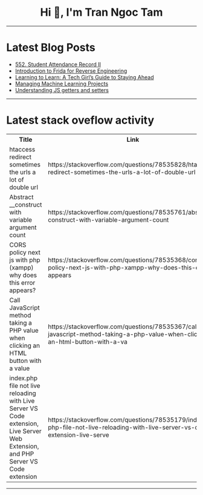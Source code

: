<h1 align="center">Hi 👋, I'm Tran Ngoc Tam</h1>

---

# Latest Blog Posts 
<!-- BLOG-POST-LIST:START -->
- [552. Student Attendance Record II](https://dev.to/mdarifulhaque/552-student-attendance-record-ii-1n4b)
- [Introduction to Frida for Reverse Engineering](https://dev.to/phantomthreads/introduction-to-frida-for-reverse-engineering-1gc9)
- [Learning to Learn: A Tech Girl’s Guide to Staying Ahead](https://dev.to/daisyauma/learning-to-learn-a-tech-girls-guide-to-staying-ahead-30ec)
- [Managing Machine Learning Projects](https://dev.to/hangry_coder/managing-machine-learning-projects-kfc)
- [Understanding JS getters and setters](https://dev.to/draczihper/understanding-js-getters-and-setters-436a)
<!-- BLOG-POST-LIST:END -->

---

# Latest stack oveflow activity
<table>
  <tr><th>Title</th><th>Link</th></tr>
  <!-- STACKOVERFLOW:START --><tr><td>htaccess redirect sometimes the urls a lot of double url</td><td>https://stackoverflow.com/questions/78535828/htaccess-redirect-sometimes-the-urls-a-lot-of-double-url</td></tr><tr><td>Abstract __construct with variable argument count</td><td>https://stackoverflow.com/questions/78535761/abstract-construct-with-variable-argument-count</td></tr><tr><td>CORS policy next js with php &lpar;xampp&rpar; why does this error appears?</td><td>https://stackoverflow.com/questions/78535368/cors-policy-next-js-with-php-xampp-why-does-this-error-appears</td></tr><tr><td>Call JavaScript method taking a PHP value when clicking an HTML button with a value</td><td>https://stackoverflow.com/questions/78535367/call-javascript-method-taking-a-php-value-when-clicking-an-html-button-with-a-va</td></tr><tr><td>index.php file not live reloading with Live Server VS Code extension, Live Server Web Extension, and PHP Server VS Code extension</td><td>https://stackoverflow.com/questions/78535179/index-php-file-not-live-reloading-with-live-server-vs-code-extension-live-serve</td></tr><!-- STACKOVERFLOW:END -->
</table>

---


